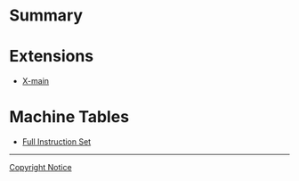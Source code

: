 # Summary

# Extensions

- [X-main](extensions/main.md)

# Machine Tables

- [Full Instruction Set](machine-tables/instructions.md)

---

[Copyright Notice](./COPYRIGHT-STUB.md)